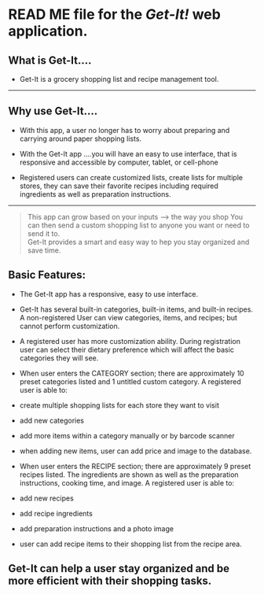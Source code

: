 # READ ME file  for the  *Get-It!*  web application.

## What is Get-It….

 - Get-It is a grocery shopping list and recipe management tool.
---

## Why use Get-It….

 - With this app, a user no longer has to worry about preparing and carrying around  paper shopping lists.

 - With the Get-It app ….you will have an easy to use interface, that is responsive and accessible by computer, tablet, or cell-phone  

 - Registered users can create customized lists, create lists for multiple stores, they can save their favorite recipes including required ingredients as well as preparation instructions.

---
> This app can grow based on your inputs —> the way you shop
> You can then send a custom shopping list  to anyone you want or need to send it to.  
> Get-It provides a smart and easy way to hep you stay organized and save time.
 

## Basic Features:  

 - The Get-It app has a responsive, easy to use interface. 

 - Get-It has several built-in categories, built-in items, and built-in recipes. A non-registered User can view categories, items, and recipes; but cannot perform customization.

 - A registered user has more customization ability. During registration user can select their dietary preference which will affect the basic categories they will see.

 - When user enters the CATEGORY section; there are approximately 10 preset categories listed and 1 untitled custom category. A registered user is able to:
  - create multiple shopping lists for each store they want to visit
  - add new categories 
  - add more items within a category manually or by barcode scanner
  - when adding new items, user can add price and image to the database.
		
 - When user enters the RECIPE section; there are approximately 9 preset recipes listed. The ingredients are shown as well as the preparation instructions, cooking time, and image. A registered user is able to:
  - add new recipes
  - add recipe ingredients
  - add preparation instructions and a photo image
  - user can add recipe items to their shopping list from the recipe area.

## Get-It can help a user stay organized and be more efficient with their shopping tasks.
